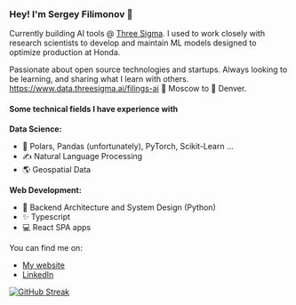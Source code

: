 ### Hey! I'm Sergey Filimonov 👋

Currently building AI tools @ [Three Sigma](https://www.data.threesigma.ai/filings-ai).  I used to work closely with research scientists to develop and maintain ML models designed to optimize production at Honda. 

Passionate about open source technologies and startups. Always looking to be learning, and sharing what I learn with others.
https://www.data.threesigma.ai/filings-ai
 🛫 Moscow to 🛬 Denver.

#### Some technical fields I have experience with

**Data Science:**
- 🐍 Polars, Pandas (unfortunately), PyTorch, Scikit-Learn ... 
- ✍ Natural Language Processing  
- 🌎 Geospatial Data


**Web Development:**
- 📐 Backend Architecture and System Design (Python)
- ✨ Typescript
- 💻 React SPA apps

You can find me on:

- [My website](https://www.sergey.fyi)
- [LinkedIn](https://www.linkedin.com/in/sergey-osu/)

[![GitHub Streak](https://streak-stats.demolab.com/?user=filimoa)](https://git.io/streak-stats)




